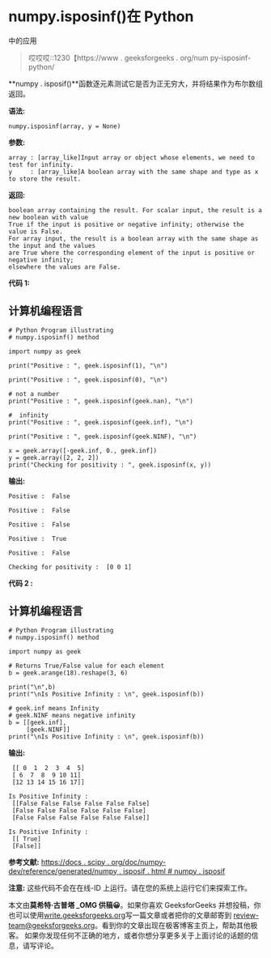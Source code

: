 # numpy.isposinf()在 Python

中的应用

> 哎哎哎::1230【https://www . geeksforgeeks . org/num py-isposinf-python/

**numpy . isposif()**函数逐元素测试它是否为正无穷大，并将结果作为布尔数组返回。

**语法:**

```
numpy.isposinf(array, y = None)
```

**参数:**

```
array : [array_like]Input array or object whose elements, we need to test for infinity.
y     : [array_like]A boolean array with the same shape and type as x to store the result.
```

**返回:**

```
boolean array containing the result. For scalar input, the result is a new boolean with value
True if the input is positive or negative infinity; otherwise the value is False.
For array input, the result is a boolean array with the same shape as the input and the values
are True where the corresponding element of the input is positive or negative infinity; 
elsewhere the values are False.
```

**代码 1:**

## 计算机编程语言

```
# Python Program illustrating
# numpy.isposinf() method

import numpy as geek

print("Positive : ", geek.isposinf(1), "\n")

print("Positive : ", geek.isposinf(0), "\n")

# not a number
print("Positive : ", geek.isposinf(geek.nan), "\n")

#  infinity
print("Positive : ", geek.isposinf(geek.inf), "\n")

print("Positive : ", geek.isposinf(geek.NINF), "\n")

x = geek.array([-geek.inf, 0., geek.inf])
y = geek.array([2, 2, 2])
print("Checking for positivity : ", geek.isposinf(x, y))
```

**输出:**

```
Positive :  False 

Positive :  False 

Positive :  False 

Positive :  True 

Positive :  False 

Checking for positivity :  [0 0 1]
```

**代码 2 :**

## 计算机编程语言

```
# Python Program illustrating
# numpy.isposinf() method

import numpy as geek

# Returns True/False value for each element
b = geek.arange(18).reshape(3, 6)

print("\n",b)
print("\nIs Positive Infinity : \n", geek.isposinf(b))

# geek.inf means Infinity
# geek.NINF means negative infinity
b = [[geek.inf],
     [geek.NINF]]
print("\nIs Positive Infinity : \n", geek.isposinf(b))
```

**输出:**

```
 [[ 0  1  2  3  4  5]
 [ 6  7  8  9 10 11]
 [12 13 14 15 16 17]]

Is Positive Infinity : 
 [[False False False False False False]
 [False False False False False False]
 [False False False False False False]]

Is Positive Infinity : 
 [[ True]
 [False]]
```

**参考文献:**
[https://docs . scipy . org/doc/numpy-dev/reference/generated/numpy . isposif . html # numpy . isposif](https://docs.scipy.org/doc/numpy-dev/reference/generated/numpy.isposinf.html#numpy.isposinf)

**注意:**
这些代码不会在在线-ID 上运行。请在您的系统上运行它们来探索工作。

本文由**莫希特·古普塔 _OMG 供稿😀**。如果你喜欢 GeeksforGeeks 并想投稿，你也可以使用[write.geeksforgeeks.org](https://write.geeksforgeeks.org)写一篇文章或者把你的文章邮寄到 review-team@geeksforgeeks.org。看到你的文章出现在极客博客主页上，帮助其他极客。
如果你发现任何不正确的地方，或者你想分享更多关于上面讨论的话题的信息，请写评论。